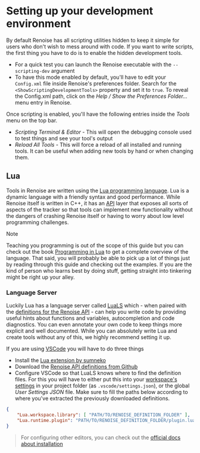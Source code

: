 # Setting up your development environment

By default Renoise has all scripting utilities hidden to keep it simple for users who don't wish to mess around with code. If you want to write scripts, the first thing you have to do is to enable the hidden development tools.

* For a quick test you can launch the Renoise executable with the `--scripting-dev` argument
* To have this mode enabled by default, you'll have to edit your `Config.xml` file inside Renoise's preferences folder. Search for the `<ShowScriptingDevelopmentTools>` property and set it to `true`. To reveal the Config.xml path, click on the *Help / Show the Preferences Folder...* menu entry in Renoise.
<!-- TODO consider exposing this setting in the Renoise GUI -->

Once scripting is enabled, you'll have the following entries inside the *Tools* menu on the top bar.

* *Scripting Terminal & Editor* - This will open the debugging console used to test things and see your tool's output
* *Reload All Tools* - This will force a reload of all installed and running tools. It can be useful when adding new tools by hand or when changing them.

## Lua

Tools in Renoise are written using the [Lua programming language](https://www.lua.org/). Lua is a dynamic language with a friendly syntax and good performance. While Renoise itself is written in C++, it has an [API](https://en.wikipedia.org/wiki/API) layer that exposes all sorts of aspects of the tracker so that tools can implement new functionality without the dangers of crashing Renoise itself or having to worry about low level programming challenges.

> [!NOTE]
> Teaching you programming is out of the scope of this guide but you can check out the book [Programming in Lua](https://www.lua.org/pil/contents.html) to get a complete overview of the language. That said, you will probably be able to pick up a lot of things just by reading through this guide and checking out the examples. If you are the kind of person who learns best by doing stuff, getting straight into tinkering might be right up your alley.

### Language Server

Luckily Lua has a language server called [LuaLS](https://github.com/LuaLS/lua-language-server) which - when paired with the [definitions for the Renoise API](https://github.com/renoise/definitions/) - can help you write code by providing useful hints about functions and variables, autocompletion and code diagnostics. You can even annotate your own code to keep things more explicit and well documented. While you can absolutely write Lua and create tools without any of this, we highly recommend setting it up.

If you are using [VSCode](https://code.visualstudio.com/) you will have to do three things

* Install the [Lua extension by sumneko](https://marketplace.visualstudio.com/items?itemName=sumneko.lua)
* Download the [Renoise API definitions from Github](https://github.com/renoise/definitions/) <!-- TODO direct link to download? people with git knowledge will know how to clone, no need to explain here -->
* Configure VSCode so that LuaLS knows where to find the definition files. For this you will have to either put this into your [workspace's settings](https://code.visualstudio.com/docs/editor/workspaces#_singlefolder-workspace-settings) in your project folder (as `.vscode/settings.json`), or the global *User Settings JSON* file. Make sure to fill the paths below according to where you've extracted the previously downloaded definitions.

```json
{
    "Lua.workspace.library": [ "PATH/TO/RENOISE_DEFINITION_FOLDER" ],
    "Lua.runtime.plugin": "PATH/TO/RENOISE_DEFINITION_FOLDER/plugin.lua"
}
```

> For configuring other editors, you can check out the [official docs about installation](https://luals.github.io/#install)
